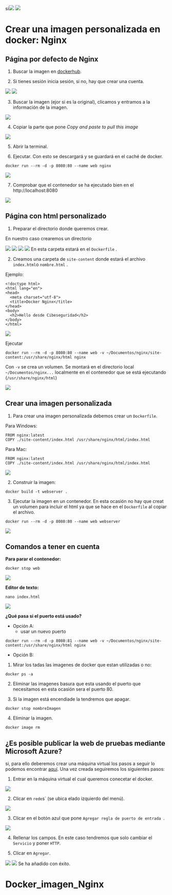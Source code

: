 si![](img/Cabecera_Logo.png)
![](img/logo.jpeg)

# Crear una imagen personalizada en docker: Nginx

## Página por defecto de Nginx

1. Buscar la imagen en [dockerhub](https://hub.docker.com/). 

2. Si tienes sesión inicia sesión, si no, hay que crear una cuenta.

![](img/1.png)
![](img/2.png)

3. Buscar la imagen (ejor si es la original), clicamos y entramos a la información de la imagen. 

![](img/3.png)

4. Copiar la parte que pone *Copy and paste to pull this image*

![](img/4.png)

5. Abrir la terminal.

6. Ejecutar. Con esto se descargará y se guardará en el caché de docker.

```
docker run --rm -d -p 8080:80 --name web nginx
```

![](img/5.png)

7. Comprobar que el contenedor se ha ejecutado bien en el http://localhost:8080 

![](img/6.png)

## Página con html personalizado

1. Preparar el directorio donde queremos crear.

En nuestro caso crearemos un directorio 

![](img/7.png)
![](img/8.png)
![](img/9.png)
![](img/10.png)
En esta carpeta estará en el `Dockerfile` . 

2. Creamos una carpeta de `site-content` donde estará el archivo `index.html`o `nombre.html` . 

Ejemplo:

```
<!doctype html>
<html lang="en">
<head>
  <meta charset="utf-8">
  <title>Docker Nginx</title>
</head>
<body>
  <h2>Hello desde Cibeseguridad</h2>
</body>
</html>
``` 
![](img/11.png)



Ejecutar 

```
docker run --rm -d -p 8080:80 --name web -v ~/Documentos/nginx/site-content:/usr/share/nginx/html nginx
```

Con `-v` se crea un volumen. 
Se montará en el directorio local `~/Documentos/nginx...` localmente en el contenedor que se está ejecutando (`/usr/share/nginx/html`)

![](img/12.png)

## Crear una imagen personalizada

1. Para crear una imagen personalizada debemos crear un `Dockerfile`. 

Para Windows:
```
FROM nginx:latest
COPY ./site-content/index.html /usr/share/nginx/html/index.html
```

Para Mac:
```
FROM nginx:latest
COPY ./site-content/index.html /usr/share/nginx/html/index.html
```
![](img/102.png)

2. Construir la imagen:

```
docker build -t webserver .
```

3. Ejecutar la imagen en un contenedor. En esta ocasión no hay que creat un volumen para incluir el html ya que se hace en el `Dockerfile` al copiar el archivo.

```
docker run --rm -d -p 8080:80 --name web webserver
```
![](img/20.png)


## Comandos a tener en cuenta 

**Para parar el contenedor:**

```
docker stop web
```
![](img/100.png)

**Editor de texto:**

```
nano index.html
```
![](img/101.png)


**¿Qué pasa si el puerto está usado?**

- Opción A:
    -  usar un nuevo puerto 

```
docker run --rm -d -p 8080:81 --name web -v ~/Documentos/nginx/site-content:/usr/share/nginx/html nginx
```

- Opción B:

1.  Mirar los tadas las imagenes de docker que estan utilizadas o no:

```
docker ps -a
```

2.  Eliminar las imagenes basura que esta usando el puerto que necesitamos en esta ocasión sera el puerto 80.

3.  Si la imagen está encendiade la tendremos que apagar.

```
docker stop nombreImagen
```

4. Eliminar la imagen. 


```
docker image rm 
```


## ¿Es posible publicar la web de pruebas mediante Microsoft Azure?

si, para ello deberemos crear una máquina virtual los pasos a seguir lo podemos encontrar [aquí](https://docs.google.com/document/d/13vzsd1948ccYS50FjtDKF9dn6-qeVR1Cd3_X9rAe_Zk/edit?usp=sharing). Una vez creada seguiremos los siguientes pasos:

1. Entrar en la máquina virtual el cual queremos conecetar el docker. 

![](img/M1.png)

2. Clicar en `rede`s` (se ubica elado izquierdo del menú). 

![](img/M2.png)

3. Clicar en el botón azul que pone `Agregar regla de puerto de entrada `.

![](img/M3.png)

4. Rellenar los campos. En este caso tendremos que solo cambiar el `Servicio` y poner `HTTP`. 

5. Clicar en `Agregar`. 

![](img/M4.png)
![](img/M5.png)
Se ha añadido con éxito.
# Docker_imagen_Nginx
